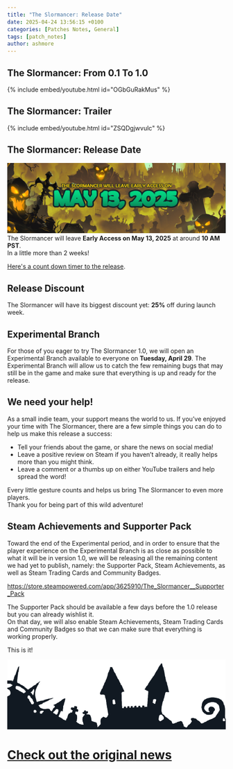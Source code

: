 ```yaml
---
title: "The Slormancer: Release Date"
date: 2025-04-24 13:56:15 +0100
categories: [Patches Notes, General]
tags: [patch_notes]
author: ashmore
---
```

The Slormancer: From 0.1 To 1.0
-------------------------------

  
{% include embed/youtube.html id="OGbGuRakMus" %}  
  

The Slormancer: Trailer
-----------------------

  
{% include embed/youtube.html id="ZSQDgjwvulc" %}  
  

The Slormancer: Release Date
----------------------------

  
![](/assets/patch_notes/619ed177db1348fd5c674a73e560c6dafeabf7b5)  
The Slormancer will leave **Early Access on May 13, 2025** at around **10 AM PST**.  
In a little more than 2 weeks!  
  
[Here's a count down timer to the release](https://countingdownto.com/?c=6242688).  
  

Release Discount
----------------

  
The Slormancer will have its biggest discount yet: **25%** off during launch week.  
  

Experimental Branch
-------------------

  
For those of you eager to try The Slormancer 1.0, we will open an Experimental Branch available to everyone on **Tuesday, April 29**. The Experimental Branch will allow us to catch the few remaining bugs that may still be in the game and make sure that everything is up and ready for the release.  
  

We need your help!
------------------

  
As a small indie team, your support means the world to us. If you’ve enjoyed your time with The Slormancer, there are a few simple things you can do to help us make this release a success:  

* Tell your friends about the game, or share the news on social media!
* Leave a positive review on Steam if you haven’t already, it really helps more than you might think.
* Leave a comment or a thumbs up on either YouTube trailers and help spread the word!

Every little gesture counts and helps us bring The Slormancer to even more players.  
Thank you for being part of this wild adventure!  
  

Steam Achievements and Supporter Pack
-------------------------------------

  
Toward the end of the Experimental period, and in order to ensure that the player experience on the Experimental Branch is as close as possible to what it will be in version 1.0, we will be releasing all the remaining content we had yet to publish, namely: the Supporter Pack, Steam Achievements, as well as Steam Trading Cards and Community Badges.  
  
<https://store.steampowered.com/app/3625910/The_Slormancer__Supporter_Pack>  
  
The Supporter Pack should be available a few days before the 1.0 release but you can already wishlist it.  
On that day, we will also enable Steam Achievements, Steam Trading Cards and Community Badges so that we can make sure that everything is working properly.  
  
This is it!  
  
![](/assets/patch_notes/ec27b2d32ec5483166a9bb8e1798f832f141510a)  
  

# <a href="https://steamstore-a.akamaihd.net/news/externalpost/steam_community_announcements/1797820624458423" target="_blank">Check out the original news</a>